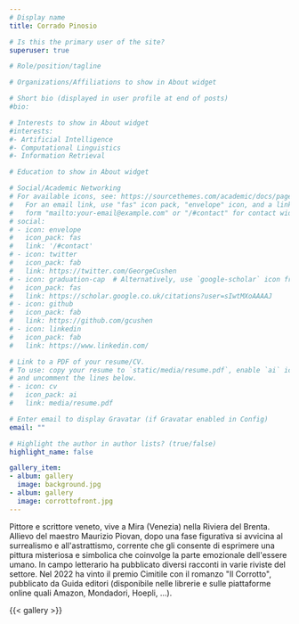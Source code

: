 ```yaml
---
# Display name
title: Corrado Pinosio 

# Is this the primary user of the site?
superuser: true

# Role/position/tagline

# Organizations/Affiliations to show in About widget

# Short bio (displayed in user profile at end of posts)
#bio: 

# Interests to show in About widget
#interests:
#- Artificial Intelligence
#- Computational Linguistics
#- Information Retrieval

# Education to show in About widget

# Social/Academic Networking
# For available icons, see: https://sourcethemes.com/academic/docs/page-builder/#icons
#   For an email link, use "fas" icon pack, "envelope" icon, and a link in the
#   form "mailto:your-email@example.com" or "/#contact" for contact widget.
# social:
# - icon: envelope
#   icon_pack: fas
#   link: '/#contact'
# - icon: twitter
#   icon_pack: fab
#   link: https://twitter.com/GeorgeCushen
# - icon: graduation-cap  # Alternatively, use `google-scholar` icon from `ai` icon pack
#   icon_pack: fas
#   link: https://scholar.google.co.uk/citations?user=sIwtMXoAAAAJ
# - icon: github
#   icon_pack: fab
#   link: https://github.com/gcushen
# - icon: linkedin
#   icon_pack: fab
#   link: https://www.linkedin.com/

# Link to a PDF of your resume/CV.
# To use: copy your resume to `static/media/resume.pdf`, enable `ai` icons in `params.toml`, 
# and uncomment the lines below.
# - icon: cv
#   icon_pack: ai
#   link: media/resume.pdf

# Enter email to display Gravatar (if Gravatar enabled in Config)
email: ""

# Highlight the author in author lists? (true/false)
highlight_name: false

gallery_item:
- album: gallery
  image: background.jpg
- album: gallery
  image: corrottofront.jpg
---
```


Pittore e scrittore veneto, vive a Mira (Venezia) nella Riviera del Brenta. Allievo del maestro Maurizio Piovan, dopo una fase figurativa si avvicina al surrealismo e all'astrattismo, corrente che gli consente di esprimere una pittura misteriosa e simbolica che coinvolge la parte emozionale dell'essere umano. In campo letterario ha pubblicato diversi racconti in varie riviste del settore. Nel 2022 ha vinto il premio Cimitile con il romanzo "Il Corrotto", pubblicato da Guida editori (disponibile nelle librerie e sulle piattaforme online quali Amazon, Mondadori, Hoepli, ...).

{{< gallery >}}